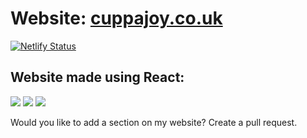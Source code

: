 # Website: [cuppajoy.co.uk](http://cuppajoy.co.uk/)
[![Netlify Status](https://api.netlify.com/api/v1/badges/6f44523e-f28f-4328-81b5-79219c4e08a8/deploy-status)](https://app.netlify.com/sites/cuppajoy/deploys)

## Website made using React:

<img src="https://github.com/gines18/gines18.github.io/blob/master/public/Screenshot%202023-06-15%20at%2009.24.03.png?raw=true"/>
<img src="https://github.com/gines18/gines18.github.io/blob/master/public/Screenshot%202023-06-15%20at%2009.24.37.png?raw=true"/>
<img src="https://github.com/gines18/gines18.github.io/blob/master/public/Screenshot%202023-06-15%20at%2009.24.53.png?raw=true"/>

Would you like to add a section on my website? Create a pull request.

